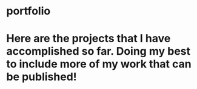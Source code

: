 # portfolio
# Here are the projects that I have accomplished so far. Doing my best to include more of my work that can be published!
